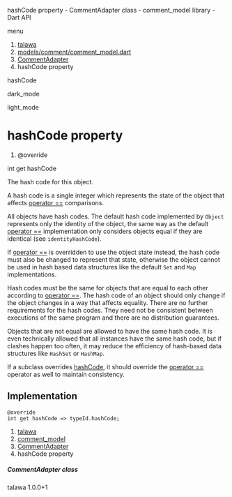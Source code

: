 




hashCode property - CommentAdapter class - comment\_model library - Dart API







menu

1. [talawa](../../index.html)
2. [models/comment/comment\_model.dart](../../models_comment_comment_model/models_comment_comment_model-library.html)
3. [CommentAdapter](../../models_comment_comment_model/CommentAdapter-class.html)
4. hashCode property

hashCode


dark\_mode

light\_mode




# hashCode property


1. @override

int
get
hashCode

The hash code for this object.

A hash code is a single integer which represents the state of the object
that affects [operator ==](../../models_comment_comment_model/CommentAdapter/operator_equals.html) comparisons.

All objects have hash codes.
The default hash code implemented by `Object`
represents only the identity of the object,
the same way as the default [operator ==](../../models_comment_comment_model/CommentAdapter/operator_equals.html) implementation only considers objects
equal if they are identical (see `identityHashCode`).

If [operator ==](../../models_comment_comment_model/CommentAdapter/operator_equals.html) is overridden to use the object state instead,
the hash code must also be changed to represent that state,
otherwise the object cannot be used in hash based data structures
like the default `Set` and `Map` implementations.

Hash codes must be the same for objects that are equal to each other
according to [operator ==](../../models_comment_comment_model/CommentAdapter/operator_equals.html).
The hash code of an object should only change if the object changes
in a way that affects equality.
There are no further requirements for the hash codes.
They need not be consistent between executions of the same program
and there are no distribution guarantees.

Objects that are not equal are allowed to have the same hash code.
It is even technically allowed that all instances have the same hash code,
but if clashes happen too often,
it may reduce the efficiency of hash-based data structures
like `HashSet` or `HashMap`.

If a subclass overrides [hashCode](../../models_comment_comment_model/CommentAdapter/hashCode.html), it should override the
[operator ==](../../models_comment_comment_model/CommentAdapter/operator_equals.html) operator as well to maintain consistency.


## Implementation

```
@override
int get hashCode => typeId.hashCode;
```


 


1. [talawa](../../index.html)
2. [comment\_model](../../models_comment_comment_model/models_comment_comment_model-library.html)
3. [CommentAdapter](../../models_comment_comment_model/CommentAdapter-class.html)
4. hashCode property

##### CommentAdapter class





talawa
1.0.0+1






